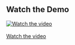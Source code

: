 ## Watch the Demo

[![Watch the video](https://img.youtube.com/vi/fWmFE5wAgHE/hqdefault.jpg)](https://youtu.be/fWmFE5wAgHE) <br> <br>
[Watch the video](https://youtu.be/fWmFE5wAgHE)
